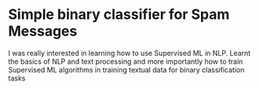 # Simple binary classifier for Spam Messages

I was really interested in learning how to use Supervised ML in NLP. Learnt the basics of NLP and text processing and more importantly how to train Supervised ML algorithms in training textual data for binary classification tasks
